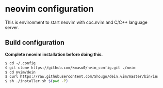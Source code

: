 # neovim configuration

This is environment to start neovim with coc.nvim and C/C++ language server.

## Build configuration

**Complete neovim installation before doing this.**

```bash
$ cd ~/.config
$ git clone https://github.com/kmasu0/nvim_config.git ./nvim
$ cd nvim/dein
$ curl https://raw.githubusercontent.com/Shougo/dein.vim/master/bin/installer.sh > installer.sh
$ sh ./installer.sh $(pwd -P)
```

